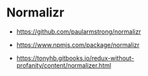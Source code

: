 # Normalizr

- https://github.com/paularmstrong/normalizr
- https://www.npmjs.com/package/normalizr

- https://tonyhb.gitbooks.io/redux-without-profanity/content/normalizer.html
